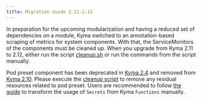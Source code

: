 ```yaml
---
title: Migration Guide 2.11-2.12
---
```


In preparation for the upcoming modularization and having a reduced set of dependencies on a module, Kyma switched to an annotation-based scraping of metrics for system components. With that, the ServiceMonitors of the components must be cleaned up. When you upgrade from Kyma 2.11 to 2.12, either run the script [cleanup.sh](https://github.com/kyma-project/kyma/blob/main/docs/assets/2.11-2.12-cleanup-servicemonitors.sh) or run the commands from the script manually.

Pod preset component has been deprecated in [Kyma 2.4](https://kyma-project.io/blog/2022/6/30/release-notes-24#pod-preset-deprecation-note) and removed from [Kyma 2.10](https://github.com/kyma-project/kyma/pull/16647). Please execute the [cleanup script](./assets/2.11-2.12-cleanup-podpreset.bash) to remove any residual resources related to pod preset. Users are recommended to follow [the guide](https://kyma-project.io/blog/2022/6/30/release-notes-24#pod-preset-deprecation-note) to transform the usage of `Secrets` from Kyma `Functions` manually.

